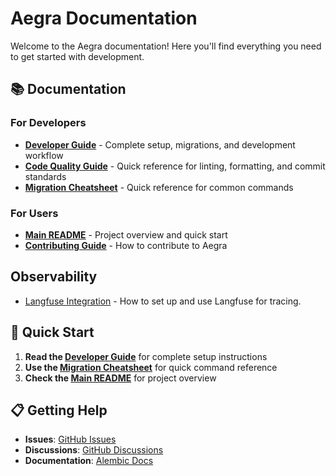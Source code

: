 # Aegra Documentation

Welcome to the Aegra documentation! Here you'll find everything you need to get started with development.

## 📚 Documentation

### For Developers

- **[Developer Guide](developer-guide.md)** - Complete setup, migrations, and development workflow
- **[Code Quality Guide](code-quality.md)** - Quick reference for linting, formatting, and commit standards
- **[Migration Cheatsheet](migration-cheatsheet.md)** - Quick reference for common commands

### For Users

- **[Main README](../README.md)** - Project overview and quick start
- **[Contributing Guide](../CONTRIBUTING.md)** - How to contribute to Aegra

## Observability

- [Langfuse Integration](./langfuse-usage.md) - How to set up and use Langfuse for tracing.

## 🚀 Quick Start

1. **Read the [Developer Guide](developer-guide.md)** for complete setup instructions
2. **Use the [Migration Cheatsheet](migration-cheatsheet.md)** for quick command reference
3. **Check the [Main README](../README.md)** for project overview

## 📋 Getting Help

- **Issues**: [GitHub Issues](https://github.com/ibbybuilds/aegra/issues)
- **Discussions**: [GitHub Discussions](https://github.com/ibbybuilds/aegra/discussions)
- **Documentation**: [Alembic Docs](https://alembic.sqlalchemy.org/)
